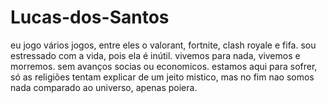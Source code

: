 # Lucas-dos-Santos

eu jogo vários jogos, entre eles o valorant, fortnite, clash royale e fifa.
sou estressado com a vida, pois ela é inútil. vivemos para nada, vivemos e morremos. sem avanços socias ou economicos. estamos aqui para sofrer, só as religiões tentam explicar de um jeito mistico, mas no fim nao somos nada comparado ao universo, apenas poiera.
